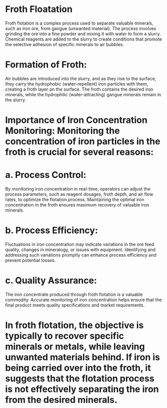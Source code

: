 # Froth Floatation
Froth flotation is a complex process used to separate valuable minerals, such as iron ore, from gangue (unwanted material). The process involves grinding the ore into a fine powder and mixing it with water to form a slurry. Chemical reagents are added to the slurry to create conditions that promote the selective adhesion of specific minerals to air bubbles.

# Formation of Froth: 
Air bubbles are introduced into the slurry, and as they rise to the surface, they carry the hydrophobic (water-repellent) iron particles with them, creating a froth layer on the surface. The froth contains the desired iron minerals, while the hydrophilic (water-attracting) gangue minerals remain in the slurry.

# Importance of Iron Concentration Monitoring: Monitoring the concentration of iron particles in the froth is crucial for several reasons:

# a. Process Control: 
By monitoring iron concentration in real-time, operators can adjust the process parameters, such as reagent dosages, froth depth, and air flow rates, to optimize the flotation process. Maintaining the optimal iron concentration in the froth ensures maximum recovery of valuable iron minerals.

# b. Process Efficiency: 
Fluctuations in iron concentration may indicate variations in the ore feed quality, changes in mineralogy, or issues with equipment. Identifying and addressing such variations promptly can enhance process efficiency and prevent potential losses.

# c. Quality Assurance: 
The iron concentrate produced through froth flotation is a valuable commodity. Accurate monitoring of iron concentration helps ensure that the final product meets quality specifications and market requirements.

# In froth flotation, the objective is typically to recover specific minerals or metals, while leaving unwanted materials behind. If iron is being carried over into the froth, it suggests that the flotation process is not effectively separating the iron from the desired minerals.
